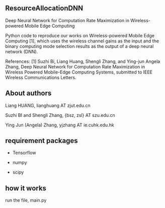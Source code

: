 ## ResourceAllocationDNN

Deep Neural Network for Computation Rate Maximization in Wireless-powered Mobile Edge Computing

Python code to reproduce our works on Wireless-powered Mobile Edge Computing [1], which uses the wireless channel gains as the input and the binary computing mode selection results as the output of a deep neural network (DNN).

References:
  [1] Suzhi Bi, Liang Huang, Shengli Zhang, and Ying-jun Angela Zhang, Deep Neural Network for Computation Rate Maximization in Wireless Powered Mobile-Edge Computing Systems, submitted to IEEE Wireless Communications Letters.

## About authors

Liang HUANG, lianghuang AT zjut.edu.cn

Suzhi BI and Shengli Zhang, {bsz, zsl} AT szu.edu.cn

Ying Jun (Angela) Zhang, yjzhang AT ie.cuhk.edu.hk



## requirement packages

- Tensorflow

- numpy

- scipy

## how it works

run the file, main.py
